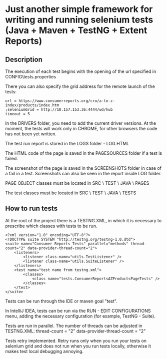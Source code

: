 # Just another simple framework for writing and running selenium tests (Java + Maven + TestNG + Extent Reports)

## Description

The execution of each test begins with the opening of the url specified in CONFIG\tests.properties

There you can also specify the grid address for the remote launch of the tests:

```
url = https://www.consumerreports.org/cro/a-to-z-index/products/index.htm
;seleniumGrid = http://10.157.153.36:4444/wd/hub
timeout = 5
```

In the DRIVERS folder, you need to add the current driver versions. At the moment, the tests will work only in CHROME, for other browsers the code has not been yet written.

The test run report is stored in the LOGS folder - LOG.HTML

The HTML code of the page is saved in the PAGESOURCES folder if a test is failed.

The screenshot of the page is saved in the SCREENSHOTS folder in case of a fail in a test. Screenshots can also be seen in the report inside LOG folder.

PAGE OBJECT classes must be located in SRC \ TEST \ JAVA \ PAGES

The test classes must be located in SRC \ TEST \ JAVA \ TESTS

## How to run tests

At the root of the project there is a TESTNG.XML, in which it is necessary to prescribe which classes with tests to be run.

```
<?xml version="1.0" encoding="UTF-8"?>
<!DOCTYPE suite SYSTEM "http://testng.org/testng-1.0.dtd">
<suite name="Consumer Reports Tests" parallel="methods" thread-count="2" data-provider-thread-count="2">
    <listeners>
        <listener class-name="utils.TestListener" />
        <listener class-name="utils.SuiteListener" />
    </listeners>
    <test name="test name from testng.xml">
        <classes>
            <class name="tests.ConsumerReportsAZProductsPageTests" />
        </classes>
    </test>
</suite>
```

Tests can be run through the IDE or maven goal "test".

In IntelliJ IDEA, tests can be run via the RUN - EDIT CONFIGURATIONS menu, adding the necessary configuration (for example, TestNG - Suite).

Tests are run in parallel. The number of threads can be adjusted in TESTNG.XML: thread-count = "2" data-provider-thread-count = "2"

Tests retry implemented. Retry runs only when you run your tests on selenium grid and does not run when you run tests locally, otherwise it makes test local debugging annoying.